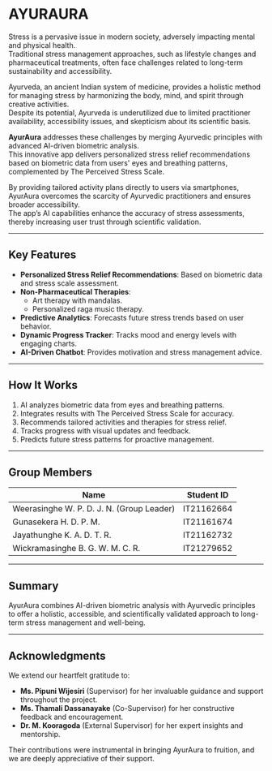 # AYURAURA

Stress is a pervasive issue in modern society, adversely impacting mental and physical health.  
Traditional stress management approaches, such as lifestyle changes and pharmaceutical treatments, often face challenges related to long-term sustainability and accessibility.  

Ayurveda, an ancient Indian system of medicine, provides a holistic method for managing stress by harmonizing the body, mind, and spirit through creative activities.  
Despite its potential, Ayurveda is underutilized due to limited practitioner availability, accessibility issues, and skepticism about its scientific basis.  

**AyurAura** addresses these challenges by merging Ayurvedic principles with advanced AI-driven biometric analysis.  
This innovative app delivers personalized stress relief recommendations based on biometric data from users' eyes and breathing patterns, complemented by The Perceived Stress Scale.  

By providing tailored activity plans directly to users via smartphones, AyurAura overcomes the scarcity of Ayurvedic practitioners and ensures broader accessibility.  
The app’s AI capabilities enhance the accuracy of stress assessments, thereby increasing user trust through scientific validation.  

---

## Key Features

- **Personalized Stress Relief Recommendations**: Based on biometric data and stress scale assessment.
- **Non-Pharmaceutical Therapies**:
  - Art therapy with mandalas.
  - Personalized raga music therapy.
- **Predictive Analytics**: Forecasts future stress trends based on user behavior.
- **Dynamic Progress Tracker**: Tracks mood and energy levels with engaging charts.
- **AI-Driven Chatbot**: Provides motivation and stress management advice.

---

## How It Works

1. AI analyzes biometric data from eyes and breathing patterns.
2. Integrates results with The Perceived Stress Scale for accuracy.
3. Recommends tailored activities and therapies for stress relief.
4. Tracks progress with visual updates and feedback.
5. Predicts future stress patterns for proactive management.

---

## Group Members

| **Name**                         | **Student ID**    |
|-----------------------------------|-------------------|
| Weerasinghe W. P. D. J. N. (Group Leader) | IT21162664        |
| Gunasekera H. D. P. M.           | IT21161674        |
| Jayathunghe K. A. D. T. R.       | IT21162732        |
| Wickramasinghe B. G. W. M. C. R. | IT21279652        |


---

## Summary

AyurAura combines AI-driven biometric analysis with Ayurvedic principles to offer a holistic, accessible, and scientifically validated approach to long-term stress management and well-being.

---

## Acknowledgments

We extend our heartfelt gratitude to:

- **Ms. Pipuni Wijesiri** (Supervisor) for her invaluable guidance and support throughout the project.
- **Ms. Thamali Dassanayake** (Co-Supervisor) for her constructive feedback and encouragement.
- **Dr. M. Kooragoda** (External Supervisor) for her expert insights and mentorship.

Their contributions were instrumental in bringing AyurAura to fruition, and we are deeply appreciative of their support.



